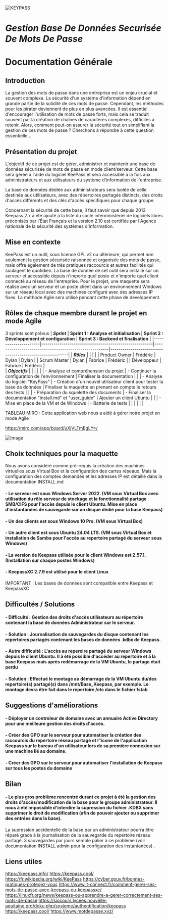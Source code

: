 ![KEYPASS](https://img.linuxfr.org/img/68747470733a2f2f6b6565706173732e696e666f2f696d616765732f69636f6e732f6b6565706173735f333232783133322e706e67/keepass_322x132.png)

# _**Gestion Base De Données Securisée De Mots De Passe**_

# Documentation Générale

## Introduction

La gestion des mots de passe dans une entreprise est un enjeu crucial et souvent complexe. La sécurité d'un système d'information dépend en grande partie de la solidité de ces mots de passe. Cependant, les méthodes pour les pirater deviennent de plus en plus avancées. Il est essentiel d'encourager l'utilisation de mots de passe forts, mais cela se traduit souvent par la création de chaînes de caractères complexes, difficiles à retenir. Alors, comment peut-on assurer la sécurité tout en simplifiant la gestion de ces mots de passe ? Cherchons à répondre à cette question essentielle...

## Présentation du projet 

L'objectif de ce projet est de gérer, administrer et maintenir une base de données sécurisée de mots de passe en mode client/serveur. Cette base sera gérée à l'aide du logiciel KeePass et sera accessible à la fois aux administrateurs et aux utilisateurs du système d'information de l'entreprise.

La base de données dédiée aux administrateurs sera isolée de celle destinée aux utilisateurs, avec des répertoires partagés distincts, des droits d'accès différents et des clés d'accès spécifiques pour chaque groupe.

Concernant la sécurité de cette base, il faut savoir que depuis 2013 Keepass 2.x à été ajouté à la liste du socle interministériel de logiciels libres préconisés par l’État Français et la version 2.10 est certifiée par l'Agence nationale de la sécurité des systèmes d'information.


##  Mise en contexte

KeePass est un outil, sous licence GPL v2 ou ultérieure, qui permet non seulement la gestion sécurisée raisonnée et organisée des mots de passe, mais offre également de très pratiques raccourcis et autres facilités qui soulagent le quotidien.
La base de donnée de cet outil sera installé sur un serveur et accessible depuis n'importe quel poste et n'importe quel client connecté au réseau de l'entreprise.
Pour le projet, une maquette sera réalisé avec un serveur et un poste client dans un environnement Windows sur un réseau local avec des machines configuré avec des adresses IP fixes.
La méthode Agile sera utilisé pendant cette phase de developement.

## Rôles de chaque membre durant le projet en mode Agile

3 sprints sont prévus
| _**Sprint**_           | **Sprint 1 : Analyse et initialisation**              | **Sprint 2 : Développement et configuration**          | **Sprint 3 : Backend et finalisation**                  |
|----------------------|-------------------------------------------------------|-------------------------------------------------------|---------------------------------------------------------|
| _**Rôles**_            |                                                       |                                                       |                                                         |
| Product Owner        | Frédéric                                               | Dylan                                                 | Dylan                                                  |
| Scrum Master         | Dylan                                                  | Fabrice                                               | Frédéric                                                 |
| Développeur          | Fabrice                                                | Frédéric                                              |                    
| _**Objectifs**_        |                                                       |                                                       |                                                  |
|                      | - Analyse et compréhension du projet | - Continuer la configuration de l'environnement                          |  Finaliser la documentation                      |
|                       | - Analyse du logiciel "KeyPass"      | - Création d'un nouvel utilisateur client pour tester la base de données | Finaliser la maquette en prenant en compte le retours des tests               |
|                       | - Préparation du squelette des documents | - Finaliser la documentation "install.md" et "user_guide" |   Ajouter un client Ubuntu                                                     |
|                       | - Mise en place de la VM et de Windows | - Batterie de tests                         |                                                                               |
|                      |                                                       |                                                                                                           |




TABLEAU MIRO :
Cette application web nous a aidé à gérer notre projet en mode Agile

https://miro.com/app/board/uXjVLTmEgLY=/

![Image](https://drive.google.com/thumbnail?id=12fye1CKaDPv57CcqsqnG99A6VOhPyen3&sz=w1000 "Tableau Miro")


## Choix techniques pour la maquette

Nous avons considéré comme pré-requis la création des machines virtuelles sous Virtual Box et la configuration des cartes réseaux.
Mais la configuration des comptes demandés et les adresses IP est détaillé dans la documentation INSTALL.md

#### - Le serveur est sous **Windows Server 2022**. (VM sous Virtual Box avec utilisation du rôle serveur de stockage et la fonctionnalité partage SMB/CIFS pour l'accès depuis le client Ubuntu. Mise en place d'instantanées de sauvegarde sur un disque dédié pour la base Keepass)
#### - Un des clients est sous **Windows 10 Pro**. (VM sous Virtual Box)
#### - Un autre client est sous **Ubuntu 24.04 LTS**. (VM sous Virtual Box et installation de Samba pour l'accès au repertoire partagé du serveur sous Windows)
#### - La version de **Keepass** utilisée pour le client Windows est **2.57.1**. (Installation sur chaque postes Windows)
#### - KeepassXC 2.7.9 est utilisé pour le client Linux

IMPORTANT : Les bases de données sont compatible entre Keepass et KeepassXC

## Difficultés / Solutions

#### - **Difficulté :** Gestion des droits d'accès utilisateurs au répertoire contenant la base de données Administrateur sur le serveur.
#### - **Solution :** Journalisation de sauvegardes du disque contenant les repertoires partagés contenant les bases de données .kdbx de Keepass.

#### - **Autre difficulté :** L'accès au reperoire partagé du serveur Windows depuis le client Ubuntu. Il à été possible d'accéder au repertoire et à la base Keepass mais après redémarrage de la VM Ubuntu, le partage était perdu
#### - **Solution :** Effectué le montage au démarrage de la VM Ubuntu du/des repertoire(s) partagé(s) dans /mnt/Base_Keepass,  par exemple. Le montage devra être fait dans le repertoire /etc dans le fichier fstab

## Suggestions d'améliorations

#### - Déployer un controleur de domaine avec un annuaire **Active Directory** pour une meilleure gestion des droits d'accès.
#### - Créer des GPO sur le serveur pour automatiser la création des raccourcis du repertoire réseau partagé et l"icone de l'application Keepass sur le bureau d'un utilisateur lors de sa première connexion sur une machine lié au domaine.
#### - Créer des GPO sur le serveur pour automatiser l'installation de Keepass sur tous les postes du domaine


## Bilan

#### - Le plus gros problème rencontré durant ce projet à été la gestion des droits d'accès/modification de la base pour le groupe administrateur. Il nous à été impossible d'interdire la supression du fichier .KDBX sans supprimer le droit de modification (afin de pouvoir ajouter ou supprimer des entrées dans la base).
La supression accidentelle de la base par un administrateur pourra être réparé grace à la journalisation de la sauvegarde du repertoire réseau partagé.
3 sauvegardes par jours semble palier à ce problème (voir documentation INSTALL admin pour la configuration des instantanées) .


## Liens utiles

https://keepass.info/
https://keepass.cool/
https://fr.wikipedia.org/wiki/KeePass
https://cyber.gouv.fr/bonnes-pratiques-protegez-vous
https://www.it-connect.fr/comment-gerer-ses-mots-de-passe-avec-keepass-ou-keepassxc/
https://linuxfr.org/news/keepass-ou-apprendre-a-gerer-correctement-ses-mots-de-passe
https://siocours.lycees.nouvelle-aquitaine.pro/doku.php/systeme/authentification/keepass
https://keepass.cool/
https://www.motdepasse.xyz/

